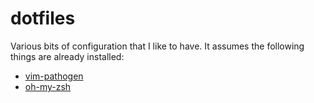 # dotfiles

Various bits of configuration that I like to have. It assumes the following
things are already installed:

* [vim-pathogen](https://github.com/tpope/vim-pathogen)
* [oh-my-zsh](https://github.com/robbyrussell/oh-my-zsh)